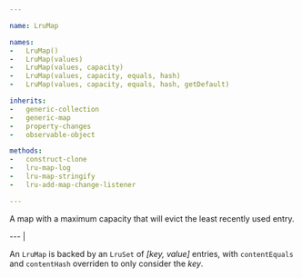 ```yaml
---

name: LruMap

names:
-   LruMap()
-   LruMap(values)
-   LruMap(values, capacity)
-   LruMap(values, capacity, equals, hash)
-   LruMap(values, capacity, equals, hash, getDefault)

inherits:
-   generic-collection
-   generic-map
-   property-changes
-   observable-object

methods:
-   construct-clone
-   lru-map-log
-   lru-map-stringify
-   lru-add-map-change-listener

---
```


A map with a maximum capacity that will evict the least recently used entry.

--- |

An `LruMap` is backed by an `LruSet` of *[key, value]* entries, with
`contentEquals` and `contentHash` overriden to only consider the *key*.

